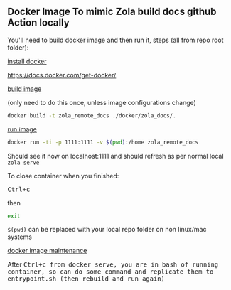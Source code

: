 ## Docker Image To mimic Zola build docs github Action locally

You'll need to build docker image and then run it, steps (all from repo root folder):

<ins>install docker</ins>

https://docs.docker.com/get-docker/

<ins>build image</ins>

(only need to do this once, unless image configurations change)

```BASH
docker build -t zola_remote_docs ./docker/zola_docs/.
```

<ins>run image</ins>

```BASH
docker run -ti -p 1111:1111 -v $(pwd):/home zola_remote_docs
```

Should see it now on localhost:1111 and should refresh as per normal local `zola serve`

To close container when you finished:

<kbd><kbd>Ctrl</kbd>+<kbd>c</kbd>

then 

```BASH
exit
```

`$(pwd)` can be replaced with your local repo folder on non linux/mac systems

<ins>docker image maintenance</ins>

After <kbd><kbd>Ctrl</kbd>+<kbd>c</kbd> from docker serve, you are in bash of running container, so can do some command and replicate them to entrypoint.sh (then rebuild and run again)
